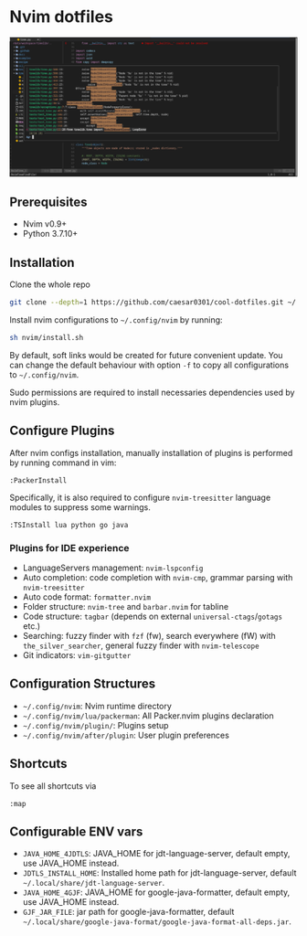 # Nvim dotfiles

![idelike](https://github.com/caesar0301/cool-dotfiles/blob/721440cf68751aabaa72da106a8f6770d8281964/assets/screenshot.png)

## Prerequisites

* Nvim v0.9+
* Python 3.7.10+

## Installation

Clone the whole repo

```bash
git clone --depth=1 https://github.com/caesar0301/cool-dotfiles.git ~/.dotfiles
```

Install nvim configurations to `~/.config/nvim` by running:

```bash
sh nvim/install.sh
```

By default, soft links would be created for future convenient update. You can change the default behaviour with option `-f` to copy all configurations to `~/.config/nvim`.

Sudo permissions are required to install necessaries dependencies used by nvim plugins.

## Configure Plugins

After nvim configs installation, manually installation of plugins is performed by running command in vim:

```vim
:PackerInstall
```

Specifically, it is also required to configure `nvim-treesitter` language modules to suppress some warnings.

```vim
:TSInstall lua python go java
```

### Plugins for IDE experience

* LanguageServers management: `nvim-lspconfig`
* Auto completion: code completion with `nvim-cmp`, grammar parsing with `nvim-treesitter`
* Auto code format: `formatter.nvim`
* Folder structure: `nvim-tree` and `barbar.nvim` for tabline
* Code structure: `tagbar` (depends on external `universal-ctags`/`gotags` etc.)
* Searching: fuzzy finder with `fzf` (<leader>fw), search everywhere (<leader>fW) with `the_silver_searcher`, general fuzzy finder with `nvim-telescope`
* Git indicators: `vim-gitgutter`

## Configuration Structures

* `~/.config/nvim`: Nvim runtime directory
* `~/.config/nvim/lua/packerman`: All Packer.nvim plugins declaration
* `~/.config/nvim/plugin/`: Plugins setup
* `~/.config/nvim/after/plugin`: User plugin preferences

## Shortcuts

To see all shortcuts via
```vim
:map
```

## Configurable ENV vars

* `JAVA_HOME_4JDTLS`: JAVA_HOME for jdt-language-server, default empty, use JAVA_HOME instead.
* `JDTLS_INSTALL_HOME`: Installed home path for jdt-language-server, default `~/.local/share/jdt-language-server`.
* `JAVA_HOME_4GJF`: JAVA_HOME for google-java-formatter, default empty, use JAVA_HOME instead.
* `GJF_JAR_FILE`: jar path for google-java-formatter, default `~/.local/share/google-java-format/google-java-format-all-deps.jar`.
